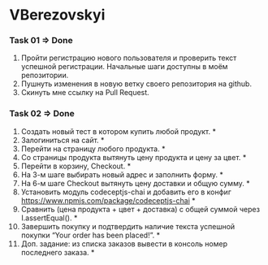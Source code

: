 # VBerezovskyi

### Task 01 => Done

1. Пройти регистрацию нового пользователя и проверить текст успешной регистрации. Начальные шаги доступны в моём репозитории.
2. Пушнуть изменения в новую ветку своего репозитория на github.
3. Скинуть мне ссылку на Pull Request.

### Task 02 => Done

1. Создать новый тест в котором купить любой продукт. \*
2. Залогиниться на сайт. \*
3. Перейти на страницу любого продукта. \*
4. Со страницы продукта вытянуть цену продукта и цену за цвет. \*
5. Перейти в корзину, Checkout. \*
6. На 3-м шаге выбирать новый адрес и заполнить форму. \*
7. На 6-м шаге Checkout вытянуть цену доставки и общую сумму. \*
8. Установить модуль codeceptjs-chai и добавить его в конфиг https://www.npmjs.com/package/codeceptjs-chai \*
9. Сравнить (цена продукта + цвет + доставка) с общей суммой через I.assertEqual(). \*
10. Завершить покупку и подтвердить наличие текста успешной покупки “Your order has been placed!”. \*
11. Доп. задание: из списка заказов вывести в консоль номер последнего заказа. \*
